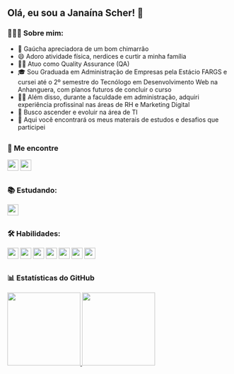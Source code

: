 ## Olá, eu sou a Janaína Scher!  👋

### 💁🏻‍♀️ Sobre mim:

- 🧉  Gaúcha apreciadora de um bom chimarrão
- 😄 Adoro atividade física, nerdices e curtir a minha família
- 🕵️‍♀️ Atuo como Quality Assurance (QA)
- 🎓 Sou Graduada em Administração de Empresas pela Estácio FARGS e cursei até o 2º semestre do Tecnólogo em Desenvolvimento Web na Anhanguera, com planos futuros de concluir o curso
- 👩‍💻 Além disso, durante a faculdade em administração, adquiri experiência profissinal nas áreas de RH e Marketing Digital
- 🚀 Busco ascender e evoluir na área de TI
- 📖 Aqui você encontrará os meus materais de estudos e desafios que participei

##
### 🔗 Me encontre
  
<div> 
    <a href = "mailto:janainascher@protonmail.com"><img src="https://img.shields.io/badge/ProtonMail-8B89CC?style=for-the-badge&logo=protonmail&logoColor=white" target="_blank" height="25"></a>
    <a href="https://www.linkedin.com/in/janainascher/" target="_blank"><img src="https://img.shields.io/badge/LinkedIn-0077B5?style=for-the-badge&logo=linkedin&logoColor=white" target="_blank" height="25"></a>
</div>

##
### 📚 Estudando:

<div>
  <img src="https://img.shields.io/badge/Quality_Assurance-00AAC8?style=for-the-badge&logo=alura&logoColor=black" height="25" />
</div>

##
### 🛠 Habilidades:

<div>
  <img src="https://img.shields.io/badge/VSCode-0078D4?style=for-the-badge&logo=visual%20studio%20code&logoColor=white" height="25" />
  <img src="https://img.shields.io/badge/GitHub-100000?style=for-the-badge&logo=github&logoColor=white" height="25" />
  <img src="https://img.shields.io/badge/GIT-E44C30?style=for-the-badge&logo=git&logoColor=white" height="25" />
  <img src="https://img.shields.io/badge/Trello-0052CC?style=for-the-badge&logo=trello&logoColor=white" height="25" />
  <img src="https://img.shields.io/badge/VirtualBox-21416b?style=for-the-badge&logo=VirtualBox&logoColor=white" height="25" />
  <img src="https://img.shields.io/badge/Ubuntu-E95420?style=for-the-badge&logo=ubuntu&logoColor=white" height="25" />
  <img src="https://img.shields.io/badge/Windows-0078D6?style=for-the-badge&logo=windows&logoColor=white" height="25" />
</div>
  
##
### 📊 Estatísticas do GitHub

<div>
  <a href="https://github.com/janascher">
  <img height="165em" src="https://github-readme-stats.vercel.app/api?username=janascher&show_icons=true&theme=dracula&include_all_commits=true&count_private=true"/>
  <img height="165em" src="https://github-readme-stats.vercel.app/api/top-langs/?username=janascher&layout=compact&langs_count=7&theme=dracula"/>
</div>
